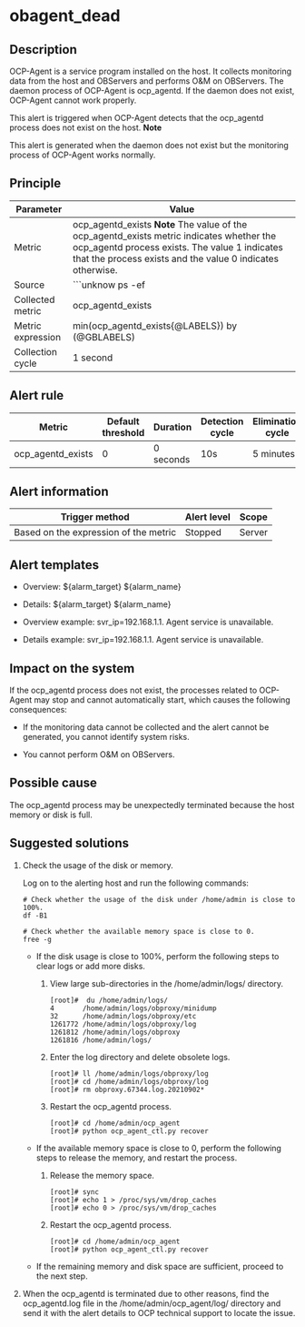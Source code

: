 obagent_dead 
=================================



Description 
--------------------------------

OCP-Agent is a service program installed on the host. It collects monitoring data from the host and OBServers and performs O\&M on OBServers. The daemon process of OCP-Agent is ocp_agentd. If the daemon does not exist, OCP-Agent cannot work properly.

This alert is triggered when OCP-Agent detects that the ocp_agentd process does not exist on the host. 
**Note**



This alert is generated when the daemon does not exist but the monitoring process of OCP-Agent works normally.

Principle 
------------------------------



|     Parameter     |                                                                                                                   Value                                                                                                                   |
|-------------------|-------------------------------------------------------------------------------------------------------------------------------------------------------------------------------------------------------------------------------------------|
| Metric            | ocp_agentd_exists **Note**  The value of the ocp_agentd_exists metric indicates whether the ocp_agentd process exists. The value 1 indicates that the process exists and the value 0 indicates otherwise. |
| Source            | ```unknow ps -ef|grep -w ocp_agentd|grep -v grep|wc -l ```                                                                                                                                                        |
| Collected metric  | ocp_agentd_exists                                                                                                                                                                                                                         |
| Metric expression | min(ocp_agentd_exists{@LABELS}) by (@GBLABELS)                                                                                                                                                                                            |
| Collection cycle  | 1 second                                                                                                                                                                                                                                  |



Alert rule 
-------------------------------



|      Metric       | Default threshold | Duration  | Detection cycle | Elimination cycle |
|-------------------|-------------------|-----------|-----------------|-------------------|
| ocp_agentd_exists | 0                 | 0 seconds | 10s             | 5 minutes         |



Alert information 
--------------------------------------



|            Trigger method             | Alert level | Scope  |
|---------------------------------------|-------------|--------|
| Based on the expression of the metric | Stopped     | Server |



Alert templates 
------------------------------------

* Overview: ${alarm_target} ${alarm_name}

  

* Details: ${alarm_target} ${alarm_name}

  

* Overview example: svr_ip=192.168.1.1. Agent service is unavailable.

  

* Details example: svr_ip=192.168.1.1. Agent service is unavailable.

  




Impact on the system 
-----------------------------------------

If the ocp_agentd process does not exist, the processes related to OCP-Agent may stop and cannot automatically start, which causes the following consequences:

* If the monitoring data cannot be collected and the alert cannot be generated, you cannot identify system risks.

  

* You cannot perform O\&M on OBServers.

  




Possible cause 
-----------------------------------

The ocp_agentd process may be unexpectedly terminated because the host memory or disk is full.

Suggested solutions 
----------------------------------------

1. Check the usage of the disk or memory. 

   Log on to the alerting host and run the following commands: 

   ```unknow
   # Check whether the usage of the disk under /home/admin is close to 100%. 
   df -B1
   
   # Check whether the available memory space is close to 0. 
   free -g
   ```

   
   * If the disk usage is close to 100%, perform the following steps to clear logs or add more disks. 

     1. View large sub-directories in the /home/admin/logs/ directory. 

        ```unknow
        [root]#  du /home/admin/logs/
        4       /home/admin/logs/obproxy/minidump
        32      /home/admin/logs/obproxy/etc
        1261772 /home/admin/logs/obproxy/log
        1261812 /home/admin/logs/obproxy
        1261816 /home/admin/logs/
        ```

        
     
     2. Enter the log directory and delete obsolete logs. 

        ```unknow
        [root]# ll /home/admin/logs/obproxy/log
        [root]# cd /home/admin/logs/obproxy/log
        [root]# rm obproxy.67344.log.20210902*
        ```

        
     
     3. Restart the ocp_agentd process. 

        ```unknow
        [root]# cd /home/admin/ocp_agent
        [root]# python ocp_agent_ctl.py recover
        ```

        
     

     
   
   * If the available memory space is close to 0, perform the following steps to release the memory, and restart the process. 

     1. Release the memory space.

        ```unknow
        [root]# sync
        [root]# echo 1 > /proc/sys/vm/drop_caches
        [root]# echo 0 > /proc/sys/vm/drop_caches
        ```

        
     
     2. Restart the ocp_agentd process. 

        ```unknow
        [root]# cd /home/admin/ocp_agent
        [root]# python ocp_agent_ctl.py recover
        ```

        
     

     
   
   * If the remaining memory and disk space are sufficient, proceed to the next step.

     
   

   

2. When the ocp_agentd is terminated due to other reasons, find the ocp_agentd.log file in the /home/admin/ocp_agent/log/ directory and send it with the alert details to OCP technical support to locate the issue.

   



